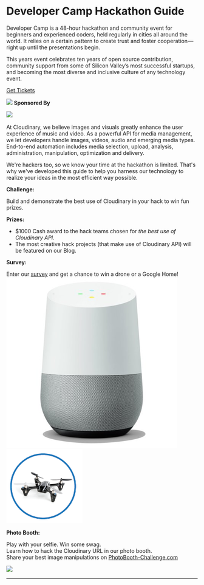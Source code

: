 # Developer Camp Hackathon Guide

Developer Camp is a 48-hour hackathon and community event for beginners and experienced coders, held regularly in cities all around the world. It relies on a certain pattern to create trust and foster cooperation — right up until the presentations begin.

This years event celebrates ten years of open source contribution, community support from some of Silicon Valley’s most successful startups, and becoming the most diverse and inclusive culture of any technology event.
  
 [Get Tickets](https://devcamp10th.eventbrite.com/) 

![](https://cdn-images-1.medium.com/max/2000/1*GNmubZoylAItx-Dwd_mf3g.jpeg)
**Sponsored By**

![](https://res.cloudinary.com/cloudinary/image/upload/c_scale,w_300/v1/logo/for_white_bg/cloudinary_logo_for_white_bg.png) 

At Cloudinary, we believe images and visuals greatly enhance the user experience of music and video. As a powerful API for media management, we let developers handle images, videos, audio and emerging media types. End-to-end automation includes media selection, upload, analysis, administration, manipulation, optimization and delivery. 

We're hackers too, so we know your time at the hackathon is limited. That's why we've developed this guide to help you harness our technology to realize your ideas in the most efficient way possible.

**Challenge:**

Build and demonstrate the best use of Cloudinary in your hack to win fun prizes.

**Prizes:**

* $1000 Cash award to the hack teams chosen for _the best use of Cloudinary API_.
* The most creative hack projects (that make use of Cloudinary API) will be featured on our Blog.


**Survey:**

Enter our [survey](//hacker-survey.md) and get a chance to win a drone or a Google Home!  
![](/assets/google-home.jpg) ![](/assets/drone.png) 

**Photo Booth:**

Play with your selfie. Win some swag.  
Learn how to hack the Cloudinary URL in our photo booth.  
Share your best image manipulations on [PhotoBooth-Challenge.com](PhotoBooth-Challenge.com)

![](https://res.cloudinary.com/de-demo/image/upload/t_logo/fl_relative,l_fedora,w_0.35,x_-0.1,y_-0.35/fl_relative,l_stash,w_0.35,x_-0.05,y_0.044/farm-peel) 



<hr>